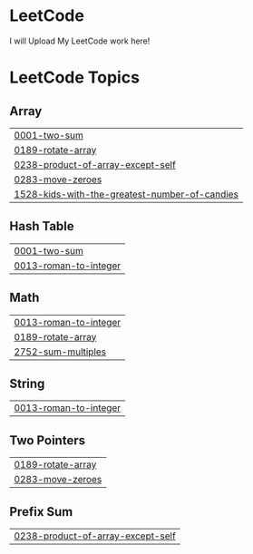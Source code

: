 # LeetCode
I will Upload My LeetCode work here!

<!---LeetCode Topics Start-->
# LeetCode Topics
## Array
|  |
| ------- |
| [0001-two-sum](https://github.com/HridayPatel0575/LeetCode/tree/master/0001-two-sum) |
| [0189-rotate-array](https://github.com/HridayPatel0575/LeetCode/tree/master/0189-rotate-array) |
| [0238-product-of-array-except-self](https://github.com/HridayPatel0575/LeetCode/tree/master/0238-product-of-array-except-self) |
| [0283-move-zeroes](https://github.com/HridayPatel0575/LeetCode/tree/master/0283-move-zeroes) |
| [1528-kids-with-the-greatest-number-of-candies](https://github.com/HridayPatel0575/LeetCode/tree/master/1528-kids-with-the-greatest-number-of-candies) |
## Hash Table
|  |
| ------- |
| [0001-two-sum](https://github.com/HridayPatel0575/LeetCode/tree/master/0001-two-sum) |
| [0013-roman-to-integer](https://github.com/HridayPatel0575/LeetCode/tree/master/0013-roman-to-integer) |
## Math
|  |
| ------- |
| [0013-roman-to-integer](https://github.com/HridayPatel0575/LeetCode/tree/master/0013-roman-to-integer) |
| [0189-rotate-array](https://github.com/HridayPatel0575/LeetCode/tree/master/0189-rotate-array) |
| [2752-sum-multiples](https://github.com/HridayPatel0575/LeetCode/tree/master/2752-sum-multiples) |
## String
|  |
| ------- |
| [0013-roman-to-integer](https://github.com/HridayPatel0575/LeetCode/tree/master/0013-roman-to-integer) |
## Two Pointers
|  |
| ------- |
| [0189-rotate-array](https://github.com/HridayPatel0575/LeetCode/tree/master/0189-rotate-array) |
| [0283-move-zeroes](https://github.com/HridayPatel0575/LeetCode/tree/master/0283-move-zeroes) |
## Prefix Sum
|  |
| ------- |
| [0238-product-of-array-except-self](https://github.com/HridayPatel0575/LeetCode/tree/master/0238-product-of-array-except-self) |
<!---LeetCode Topics End-->